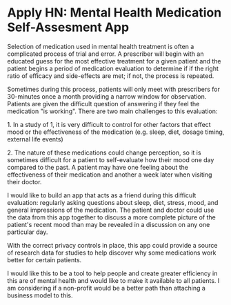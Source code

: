 # Apply HN: Mental Health Medication Self-Assesment App

Selection of medication used in mental health treatment is often a complicated process of trial and error. A prescriber will begin with an educated guess for the most effective treatment for a given patient and the patient begins a period of medication evaluation to determine if if the right ratio of efficacy and side-effects are met; if not, the process is repeated.<p>Sometimes during this process, patients will only meet with prescribers for 30-minutes once a month providing a narrow window for observation.  Patients are given the difficult question of answering if they feel the medication &quot;is working&quot;. There are two main challenges to this evaluation:<p>1. In a study of 1, it is very difficult to control for other factors that effect mood or the effectiveness of the medication (e.g. sleep, diet, dosage timing, external life events)<p>2. The nature of these medications could change perception, so it is sometimes difficult for a patient to self-evaluate how their mood one day compared to the past. A patient may have one feeling about the effectiveness of their medication and another a week later when visiting their doctor.<p>I would like to build an app that acts as a friend during this difficult evaluation: regularly asking questions about sleep, diet, stress, mood, and general impressions of the medication. The patient and doctor could use the data from this app together to discuss a more complete picture of the patient&#x27;s recent mood than may be revealed in a discussion on any one particular day.<p>With the correct privacy controls in place, this app could provide a source of research data for studies to help discover why some medications work better for certain patients.<p>I would like this to be a tool to help people and create greater efficiency in this are of mental health and would like to make it available to all patients. I am considering if a non-profit would be a better path than attaching a business model to this.
